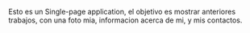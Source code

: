 Esto es un Single-page application, el objetivo es mostrar anteriores trabajos, con una foto mia, informacion acerca de mi, y mis contactos.
